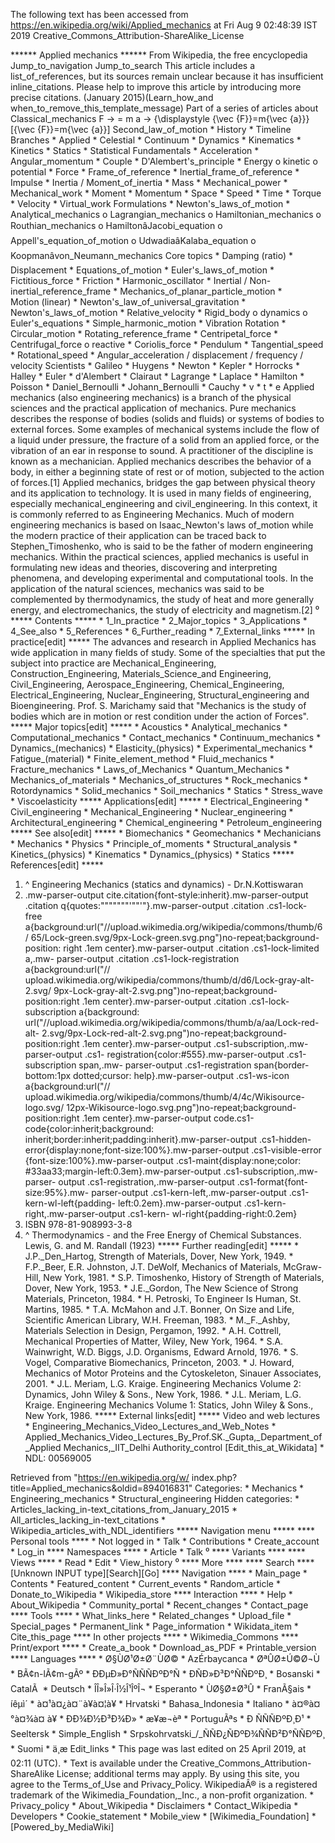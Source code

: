 The following text has been accessed from https://en.wikipedia.org/wiki/Applied_mechanics at Fri Aug 9 02:48:39 IST 2019
Creative_Commons_Attribution-ShareAlike_License




















****** Applied mechanics ******
From Wikipedia, the free encyclopedia
Jump_to_navigation Jump_to_search
 This article includes a list_of_references, but its sources remain unclear
 because it has insufficient inline_citations. Please help to improve this
 article by introducing more precise citations. (January 2015)(Learn_how_and
 when_to_remove_this_template_message)
Part of a series of articles about
Classical_mechanics
      F &#x2192;    = m    a &#x2192;      {\displaystyle {\vec {F}}=m{\vec
{a}}}  [{\vec {F}}=m{\vec {a}}]
Second_law_of_motion
    * History
    * Timeline
Branches
    * Applied
    * Celestial
    * Continuum
    * Dynamics
    * Kinematics
    * Kinetics
    * Statics
    * Statistical
Fundamentals
    * Acceleration
    * Angular_momentum
    * Couple
    * D'Alembert's_principle
    * Energy
          o kinetic
          o potential
    * Force
    * Frame_of_reference
    * Inertial_frame_of_reference
    * Impulse
    * Inertia / Moment_of_inertia
    * Mass
    *
      Mechanical_power
    * Mechanical_work
    *
      Moment
    * Momentum
    * Space
    * Speed
    * Time
    * Torque
    * Velocity
    * Virtual_work
Formulations
    * Newton's_laws_of_motion
    * Analytical_mechanics
          o Lagrangian_mechanics
          o Hamiltonian_mechanics
          o Routhian_mechanics
          o HamiltonâJacobi_equation
          o Appell's_equation_of_motion
          o UdwadiaâKalaba_equation
          o Koopmanâvon_Neumann_mechanics
Core topics
    * Damping (ratio)
    * Displacement
    * Equations_of_motion
    * Euler's_laws_of_motion
    * Fictitious_force
    * Friction
    * Harmonic_oscillator
    * Inertial / Non-inertial_reference_frame
    * Mechanics_of_planar_particle_motion
    * Motion (linear)
    * Newton's_law_of_universal_gravitation
    * Newton's_laws_of_motion
    * Relative_velocity
    * Rigid_body
          o dynamics
          o Euler's_equations
    * Simple_harmonic_motion
    * Vibration
Rotation
    * Circular_motion
    * Rotating_reference_frame
    * Centripetal_force
    * Centrifugal_force
          o reactive
    * Coriolis_force
    * Pendulum
    * Tangential_speed
    * Rotational_speed
    * Angular_acceleration / displacement / frequency / velocity
Scientists
    * Galileo
    * Huygens
    * Newton
    * Kepler
    * Horrocks
    * Halley
    * Euler
    * d'Alembert
    * Clairaut
    * Lagrange
    * Laplace
    * Hamilton
    * Poisson
    * Daniel_Bernoulli
    * Johann_Bernoulli
    * Cauchy
    * v
    * t
    * e
Applied mechanics (also engineering mechanics) is a branch of the physical
sciences and the practical application of mechanics. Pure mechanics describes
the response of bodies (solids and fluids) or systems of bodies to external
forces. Some examples of mechanical systems include the flow of a liquid under
pressure, the fracture of a solid from an applied force, or the vibration of an
ear in response to sound. A practitioner of the discipline is known as a
mechanician.
Applied mechanics describes the behavior of a body, in either a beginning state
of rest or of motion, subjected to the action of forces.[1] Applied mechanics,
bridges the gap between physical theory and its application to technology. It
is used in many fields of engineering, especially mechanical_engineering and
civil_engineering. In this context, it is commonly referred to as Engineering
Mechanics. Much of modern engineering mechanics is based on Isaac_Newton's laws
of_motion while the modern practice of their application can be traced back to
Stephen_Timoshenko, who is said to be the father of modern engineering
mechanics.
Within the practical sciences, applied mechanics is useful in formulating new
ideas and theories, discovering and interpreting phenomena, and developing
experimental and computational tools. In the application of the natural
sciences, mechanics was said to be complemented by thermodynamics, the study of
heat and more generally energy, and electromechanics, the study of electricity
and magnetism.[2]
⁰
***** Contents *****
    * 1_In_practice
    * 2_Major_topics
    * 3_Applications
    * 4_See_also
    * 5_References
    * 6_Further_reading
    * 7_External_links
***** In practice[edit] *****
The advances and research in Applied Mechanics has wide application in many
fields of study. Some of the specialties that put the subject into practice are
Mechanical_Engineering, Construction_Engineering, Materials_Science_and
Engineering, Civil_Engineering, Aerospace_Engineering, Chemical_Engineering,
Electrical_Engineering, Nuclear_Engineering, Structural_engineering and
Bioengineering. Prof. S. Marichamy said that "Mechanics is the study of bodies
which are in motion or rest condition under the action of Forces".
***** Major topics[edit] *****
    * Acoustics
    * Analytical_mechanics
    * Computational_mechanics
    * Contact_mechanics
    * Continuum_mechanics
    * Dynamics_(mechanics)
    * Elasticity_(physics)
    * Experimental_mechanics
    * Fatigue_(material)
    * Finite_element_method
    * Fluid_mechanics
    * Fracture_mechanics
    * Laws_of_Mechanics
    * Quantum_Mechanics
    * Mechanics_of_materials
    * Mechanics_of_structures
    * Rock_mechanics
    * Rotordynamics
    * Solid_mechanics
    * Soil_mechanics
    * Statics
    * Stress_wave
    * Viscoelasticity
***** Applications[edit] *****
    * Electrical_Engineering
    * Civil_engineering
    * Mechanical_Engineering
    * Nuclear_engineering
    * Architectural_engineering
    * Chemical_engineering
    * Petroleum_engineering
***** See also[edit] *****
    * Biomechanics
    * Geomechanics
    * Mechanicians
    * Mechanics
    * Physics
    * Principle_of_moments
    * Structural_analysis
    * Kinetics_(physics)
    * Kinematics
    * Dynamics_(physics)
    * Statics
***** References[edit] *****
   1. ^ Engineering Mechanics (statics and dynamics) - Dr.N.Kottiswaran
   2. .mw-parser-output cite.citation{font-style:inherit}.mw-parser-output
      .citation q{quotes:"\"""\"""'""'"}.mw-parser-output .citation .cs1-lock-
      free a{background:url("//upload.wikimedia.org/wikipedia/commons/thumb/6/
      65/Lock-green.svg/9px-Lock-green.svg.png")no-repeat;background-position:
      right .1em center}.mw-parser-output .citation .cs1-lock-limited a,.mw-
      parser-output .citation .cs1-lock-registration a{background:url("//
      upload.wikimedia.org/wikipedia/commons/thumb/d/d6/Lock-gray-alt-2.svg/
      9px-Lock-gray-alt-2.svg.png")no-repeat;background-position:right .1em
      center}.mw-parser-output .citation .cs1-lock-subscription a{background:
      url("//upload.wikimedia.org/wikipedia/commons/thumb/a/aa/Lock-red-alt-
      2.svg/9px-Lock-red-alt-2.svg.png")no-repeat;background-position:right
      .1em center}.mw-parser-output .cs1-subscription,.mw-parser-output .cs1-
      registration{color:#555}.mw-parser-output .cs1-subscription span,.mw-
      parser-output .cs1-registration span{border-bottom:1px dotted;cursor:
      help}.mw-parser-output .cs1-ws-icon a{background:url("//
      upload.wikimedia.org/wikipedia/commons/thumb/4/4c/Wikisource-logo.svg/
      12px-Wikisource-logo.svg.png")no-repeat;background-position:right .1em
      center}.mw-parser-output code.cs1-code{color:inherit;background:
      inherit;border:inherit;padding:inherit}.mw-parser-output .cs1-hidden-
      error{display:none;font-size:100%}.mw-parser-output .cs1-visible-error
      {font-size:100%}.mw-parser-output .cs1-maint{display:none;color:
      #33aa33;margin-left:0.3em}.mw-parser-output .cs1-subscription,.mw-parser-
      output .cs1-registration,.mw-parser-output .cs1-format{font-size:95%}.mw-
      parser-output .cs1-kern-left,.mw-parser-output .cs1-kern-wl-left{padding-
      left:0.2em}.mw-parser-output .cs1-kern-right,.mw-parser-output .cs1-kern-
      wl-right{padding-right:0.2em}
   3. ISBN 978-81-908993-3-8
   4. ^ Thermodynamics - and the Free Energy of Chemical Substances. Lewis, G.
      and M. Randall (1923)
***** Further reading[edit] *****
    * J.P._Den_Hartog, Strength of Materials, Dover, New York, 1949.
    * F.P._Beer, E.R. Johnston, J.T. DeWolf, Mechanics of Materials, McGraw-
      Hill, New York, 1981.
    * S.P. Timoshenko, History of Strength of Materials, Dover, New York, 1953.
    * J.E._Gordon, The New Science of Strong Materials, Princeton, 1984.
    * H. Petroski, To Engineer Is Human, St. Martins, 1985.
    * T.A. McMahon and J.T. Bonner, On Size and Life, Scientific American
      Library, W.H. Freeman, 1983.
    * M._F._Ashby, Materials Selection in Design, Pergamon, 1992.
    * A.H. Cottrell, Mechanical Properties of Matter, Wiley, New York, 1964.
    * S.A. Wainwright, W.D. Biggs, J.D. Organisms, Edward Arnold, 1976.
    * S. Vogel, Comparative Biomechanics, Princeton, 2003.
    * J. Howard, Mechanics of Motor Proteins and the Cytoskeleton, Sinauer
      Associates, 2001.
    * J.L. Meriam, L.G. Kraige. Engineering Mechanics Volume 2: Dynamics, John
      Wiley & Sons., New York, 1986.
    * J.L. Meriam, L.G. Kraige. Engineering Mechanics Volume 1: Statics, John
      Wiley & Sons., New York, 1986.
***** External links[edit] *****
  Video and web lectures
    * Engineering_Mechanics_Video_Lectures_and_Web_Notes
    * Applied_Mechanics_Video_Lectures_By_Prof.SK._Gupta,_Department_of_Applied
      Mechanics,_IIT_Delhi
Authority_control [Edit_this_at_Wikidata]     * NDL: 00569005

Retrieved from "https://en.wikipedia.org/w/
index.php?title=Applied_mechanics&oldid=894016831"
Categories:
    * Mechanics
    * Engineering_mechanics
    * Structural_engineering
Hidden categories:
    * Articles_lacking_in-text_citations_from_January_2015
    * All_articles_lacking_in-text_citations
    * Wikipedia_articles_with_NDL_identifiers
***** Navigation menu *****
**** Personal tools ****
    * Not logged in
    * Talk
    * Contributions
    * Create_account
    * Log_in
**** Namespaces ****
    * Article
    * Talk
⁰
**** Variants ****
**** Views ****
    * Read
    * Edit
    * View_history
⁰
**** More ****
**** Search ****
[Unknown INPUT type][Search][Go]
**** Navigation ****
    * Main_page
    * Contents
    * Featured_content
    * Current_events
    * Random_article
    * Donate_to_Wikipedia
    * Wikipedia_store
**** Interaction ****
    * Help
    * About_Wikipedia
    * Community_portal
    * Recent_changes
    * Contact_page
**** Tools ****
    * What_links_here
    * Related_changes
    * Upload_file
    * Special_pages
    * Permanent_link
    * Page_information
    * Wikidata_item
    * Cite_this_page
**** In other projects ****
    * Wikimedia_Commons
**** Print/export ****
    * Create_a_book
    * Download_as_PDF
    * Printable_version
**** Languages ****
    * Ø§ÙØ¹Ø±Ø¨ÙØ©
    * AzÉrbaycanca
    * ØªÛØ±Ú©Ø¬Ù
    * BÃ¢n-lÃ¢m-gÃº
    * ÐÐµÐ»Ð°ÑÑÑÐºÐ°Ñ
    * ÐÑÐ»Ð³Ð°ÑÑÐºÐ¸
    * Bosanski
    * CatalÃ 
    * Deutsch
    * ÎÎ»Î»Î·Î½Î¹ÎºÎ¬
    * Esperanto
    * ÙØ§Ø±Ø³Û
    * FranÃ§ais
    * íêµ­ì´
    * à¤¹à¤¿à¤¨à¥à¤¦à¥
    * Hrvatski
    * Bahasa_Indonesia
    * Italiano
    * à¤®à¤°à¤¾à¤ à¥
    * ÐÐ¾Ð½Ð³Ð¾Ð»
    * æ¥æ¬èª
    * PortuguÃªs
    * Ð ÑÑÑÐºÐ¸Ð¹
    * Seeltersk
    * Simple_English
    * Srpskohrvatski_/_ÑÑÐ¿ÑÐºÐ¾ÑÑÐ²Ð°ÑÑÐºÐ¸
    * Suomi
    * ä¸­æ
Edit_links
    * This page was last edited on 25 April 2019, at 02:11 (UTC).
    * Text is available under the Creative_Commons_Attribution-ShareAlike
      License; additional terms may apply. By using this site, you agree to the
      Terms_of_Use and Privacy_Policy. WikipediaÂ® is a registered trademark of
      the Wikimedia_Foundation,_Inc., a non-profit organization.
    * Privacy_policy
    * About_Wikipedia
    * Disclaimers
    * Contact_Wikipedia
    * Developers
    * Cookie_statement
    * Mobile_view
    * [Wikimedia_Foundation]
    * [Powered_by_MediaWiki]
